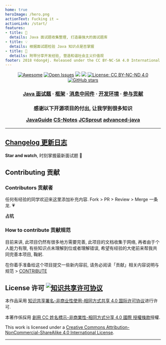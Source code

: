 ```yaml
---
home: true
heroImage: /hero.png
actionText: Fucking it →
actionLink: /start/
features:
- title: 🍳
  details: Java 面试题收集整理, 打造最强大的面试题库
- title: 💡
  details: 根据面试题检验 Java 知识点是否掌握
- title: 🎉
  details: 附带分享开发经验, 营造和谐社会主义价值观
footer: 2018 ©dong4j. Released under the CC BY-NC-SA 4.0 International License.
---
```


<div align="center">

[![Awesome](https://cdn.rawgit.com/sindresorhus/awesome/d7305f38d29fed78fa85652e3a63e154dd8e8829/media/badge.svg)](https://github.com/sindresorhus/awesome) 
[![Open Issues](http://githubbadges.herokuapp.com/boennemann/badges/issues.svg?style=flat)](https://github.com/dong4j/java-interview/issues) 
![](https://img.shields.io/github/last-commit/dong4j/java-interview.svg) ![](https://img.shields.io/github/repo-size/dong4j/java-interview.svg) 
[![License: CC BY-NC-ND 4.0](https://img.shields.io/badge/License-CC%20BY--NC--SA%204.0-03A9F4.svg)](http://creativecommons.org/licenses/by-nc-nd/4.0/)
[![GitHub stars](https://img.shields.io/github/stars/dong4j/java-interview.svg?style=social)](https://github.com/dong4j/java-interview)

</div>

<h3 align="center">
    <a href="./java/se/">Java 面试题</a>
    <span> · </span>
    <a href="./framework/">框架</a>
    <span> · </span>
    <a href="./mq/">消息中间件</a>
    <span> · </span>
    <a href="./dev-env/">开发环境</a>
    <span> · </span>
    <a href="./github/contribute.html">参与贡献</a>
</h3>

<h3 align="center">

**感谢以下开源项目的付出, 让我学到很多知识**

[JavaGuide](https://github.com/Snailclimb/JavaGuide)
[CS-Notes](https://github.com/CyC2018/CS-Notes)
[JCSprout](https://github.com/crossoverJie/JCSprout)
[advanced-java](https://github.com/doocs/advanced-java)

</h3>

---

## [Changelog 更新日志](./github/changelog.md)

**Star and watch**, 时刻掌握最新面试题 💪

## Contributing 贡献

### Contributors 贡献者

任何有经验的同学欢迎来这里添加补充内容. Fork > PR > Review > Merge 一条龙. 💗

**占坑**

### How to contribute 贡献规范

目前来讲, 此项目仍然有很多地方需要完善, 此项目的文档收集于网络, 再者由于个人能力有限, 有些知识点未理解到位或者理解错误, 希望有经验的大佬前来帮我共同完善本项目, 鞠躬. 

在你着手准备给这个项目提交一些新内容前, 请务必阅读「贡献」相关内容说明与规范 > [CONTRIBUTE](./github/contribute.md)

## License 许可  [![知识共享许可协议](https://i.creativecommons.org/l/by-nc-sa/4.0/80x15.png)](http://creativecommons.org/licenses/by-nc-sa/4.0/)

本作品采用 [知识共享署名-非商业性使用-相同方式共享 4.0 国际许可协议](http://creativecommons.org/licenses/by-nc-sa/4.0/)进行许可.

本著作係採用 [創用 CC 姓名標示-非商業性-相同方式分享 4.0 國際 授權條款](http://creativecommons.org/licenses/by-nc-sa/4.0/)授權.

This work is licensed under a [Creative Commons Attribution-NonCommercial-ShareAlike 4.0 International License](http://creativecommons.org/licenses/by-nc-sa/4.0/).

---

